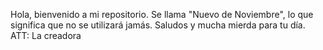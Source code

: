 Hola, bienvenido a mi repositorio.
Se llama "Nuevo de Noviembre", lo que significa que no se utilizará jamás. 
Saludos y mucha mierda para tu día.
ATT: La creadora
